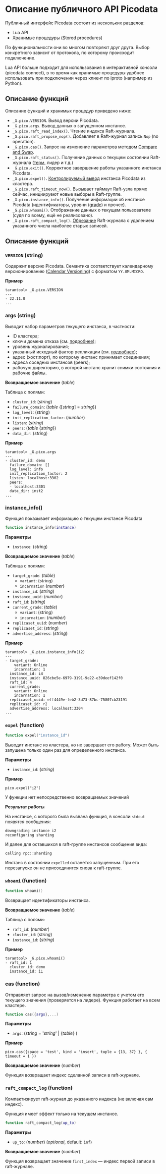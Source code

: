# Описание публичного API Picodata

Публичный интерфейс Picodata состоит из нескольких разделов:

- Lua API
- Хранимые процедуры (Stored procedures)

По функциональности они во многом повторяют друг друга. Выбор
конкретного зависит от протокола, по которому происходит подключение.

Lua API больше подходит для использования в интерактивной консоли
(picodata connect), в то время как хранимые процедуры удобнее
использовать при подключении через клиент по iproto (например из
Python).

## Описание функций
Описание функций и хранимых процедур приведено ниже:

- `_G.pico.VERSION`. Вывод версии Picodata.
- `_G.pico.args`. Вывод данных о запущенном инстансе.
- `_G.pico.raft_read_index()`. Чтение индекса Raft-журнала.
- `_G.pico.raft_propose_nop()`. Добавляет в Raft-журнал запись `Nop` (no operation).
- `_G.pico.cas()`. Запрос на изменение параметров методом [Compare and Swap](glossary.md#сas-compare-and-swap).
- `_G.pico.raft_status()`. Получение данных о текущем состоянии Raft-журнала ([терм](glossary.md#терм-term), лидер и т.д.)
- `_G.pico.exit()`. Корректное завершение работы указанного инстанса Picodata.
- `_G.pico.expel()`. [Контролируемый вывод](cli.md#описание-команды-expel) инстанса Picodata из кластера.
- `_G.pico.raft_timeout_now()`.  Вызывает таймаут Raft-узла прямо сейчас, инициируеют новые выборы в Raft-группе.
- `_G.pico.instance_info()`. Получение информации об инстансе Picodata (идентификаторы, уровни ([grade](glossary.md#грейд-grade)) и прочее).
- `_G.pico.whoami()`. Отображение данных о текущем пользователе (судя по всему, ещё не реализовано).
- `_G.pico.raft_compact_log()`. [Обрезание](glossary.md#компактизация-raft-журнала-raft-log-compaction) Raft-журнала c удалением указанного числа наиболее старых записей.

## Описание функций
### `VERSION` (string)

Содержит версию Picodata. Семантика соответствует календарному
версионированию ([Calendar Versioning][calver]) с форматом
`YY.0M.MICRO`.

[calver]: https://calver.org/#scheme

**Пример**

```console
tarantool> _G.pico.VERSION
---
- 22.11.0
...
```
### args (string)
Выводит набор параметров текущего инстанса, в частности:
- ID кластера;
- ключи домена отказа (см. [подробнее](glossary.md#домен-отказа-failure_domain));
- уровень журналирования;
- указанный исходный фактор репликации (см. [подробнее](glossary.md#фактор-репликации-replication_factor));
- адрес (хост:порт), по которому инстанс принимает соединения;
- адреса соседних инстансов (peers);
- рабочую директорию, в которой инстанс хранит снимки состояния и рабочие файлы.

**Возвращаемое значение** (_table_)

Таблица с полями:
- `cluster_id`: (_string_)
- `failure_domain`: (_table_ {[_string_] = _string_})
- `log_level`: (_string_)
- `init_replication_factor`: (_number_)
- `listen`: (_string_)
- `peers`: (_table_ {_string_})
- `data_dir`: (_string_)


**Пример**
```console
tarantool> _G.pico.args
---
- cluster_id: demo
  failure_domain: []
  log_level: info
  init_replication_factor: 2
  listen: localhost:3302
  peers:
  - localhost:3301
  data_dir: inst2
...
```
### instance_info()
Функция показывает информацию о текущем инстансе Picodata

```lua
function instance_info(instance)
```
**Параметры**
- `instance`: (_string_)

**Возвращаемое значение** (_table_)

Таблица с полями:

- `target_grade`: (_table_)
  - `variant`: (_string_)
  - `incarnation` (_number_)
- `instance_id`: (_string_)
- `instance_uuid`: (_number_)
- `raft_id`: (_string_)
- `current_grade`: (_table_)
  - `variant`: (_string_)
  - `incarnation`: (_number_)
- `replicaset_uuid`: (_number_)
- `replicaset_id`: (_string_)
- `advertise_address`: (_string_)

**Пример**

```console
tarantool> _G.pico.instance_info(i2)
---
- target_grade:
    variant: Online
    incarnation: 1
  instance_id: i4
  instance_uuid: 826cbe5e-6979-3191-9e22-e39deef142f0
  raft_id: 4
  current_grade:
    variant: Online
    incarnation: 1
  replicaset_uuid: eff4449e-feb2-3d73-87bc-75807cb23191
  replicaset_id: r2
  advertise_address: localhost:3304
...
```

### `expel` (function)

```lua
function expel("instance_id")
```
Выводит инстанс из кластера, но не завершает его работу. Может быть запущена только один раз для определенного инстанса.

**Параметры**
- `instance_id`: (_string_)

**Пример**
```
pico.expel("i2")
```
У функции нет непосредственно возвращаемых значений

**Результат работы**

На инстансе, с которого была вызвана функция, в консоли `stdout` появятся сообщения:
```
downgrading instance i2
reconfiguring sharding
```
И далее для оставшихся в raft-группе инстансов сообщения вида:
```
calling rpc::sharding
```
Инстанс в состоянии `expelled` останется запущенным. При его перезапуске он не присоединится снова к raft-группе.


### `whoami` (function)

```lua
function whoami()
```

Возвращает идентификаторы инстанса.

**Возвращаемое значение** (_table_)

Таблица с полями:

- `raft_id`: (_number_)
- `cluster_id`: (_string_)
- `instance_id`: (_string_)

**Пример**

```console
tarantool> _G.pico.whoami()
- raft_id: 1
  cluster_id: demo
  instance_id: i1
```
### cas (function)
Отправляет запрос на вызов/изменение параметра с учетом его текущего
значения (проверяется на лидере). Функция работает на всем кластере.

```lua
function cas({args},...)
```

**Параметры**

 - `args`: (_string_ = '_string_' | {_table_} )

**Пример**
```
pico.cas({space = 'test', kind = 'insert', tuple = {13, 37} }, { timeout = 1 })
```

**Возвращаемое значение** (_number_)

Функция возвращает индекс сделанной записи в raft-журнале.

### `raft_compact_log` (function)

Компактизирует raft-журнал до указанного индекса (не включая сам индекс).

Функция имеет эффект только на текущем инстансе.

```lua
function raft_compact_log(up_to)
```

**Параметры**

- `up_to`: (_number_) (_optional_, default: `inf`)

**Возвращаемое значение** (_number_)

Функция возвращает значение `first_index` — индекс первой записи в raft-журнале.
